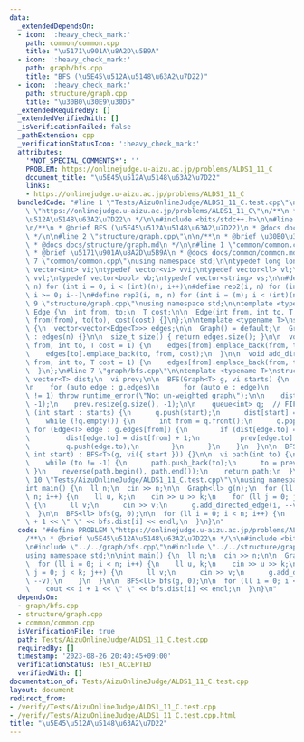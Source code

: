 ```yaml
---
data:
  _extendedDependsOn:
  - icon: ':heavy_check_mark:'
    path: common/common.cpp
    title: "\u5171\u901A\u8A2D\u5B9A"
  - icon: ':heavy_check_mark:'
    path: graph/bfs.cpp
    title: "BFS (\u5E45\u512A\u5148\u63A2\u7D22)"
  - icon: ':heavy_check_mark:'
    path: structure/graph.cpp
    title: "\u30B0\u30E9\u30D5"
  _extendedRequiredBy: []
  _extendedVerifiedWith: []
  _isVerificationFailed: false
  _pathExtension: cpp
  _verificationStatusIcon: ':heavy_check_mark:'
  attributes:
    '*NOT_SPECIAL_COMMENTS*': ''
    PROBLEM: https://onlinejudge.u-aizu.ac.jp/problems/ALDS1_11_C
    document_title: "\u5E45\u512A\u5148\u63A2\u7D22"
    links:
    - https://onlinejudge.u-aizu.ac.jp/problems/ALDS1_11_C
  bundledCode: "#line 1 \"Tests/AizuOnlineJudge/ALDS1_11_C.test.cpp\"\n#define PROBLEM\
    \ \"https://onlinejudge.u-aizu.ac.jp/problems/ALDS1_11_C\"\n/**\n * @brief \u5E45\
    \u512A\u5148\u63A2\u7D22\n */\n\n#include <bits/stdc++.h>\n\n#line 1 \"graph/bfs.cpp\"\
    \n/**\n * @brief BFS (\u5E45\u512A\u5148\u63A2\u7D22)\n * @docs docs/graph/bfs.md\n\
    \ */\n\n#line 2 \"structure/graph.cpp\"\n\n/**\n * @brief \u30B0\u30E9\u30D5\n\
    \ * @docs docs/structure/graph.md\n */\n\n#line 1 \"common/common.cpp\"\n/**\n\
    \ * @brief \u5171\u901A\u8A2D\u5B9A\n * @docs docs/common/common.md\n */\n\n#line\
    \ 7 \"common/common.cpp\"\nusing namespace std;\n\ntypedef long long ll;\ntypedef\
    \ vector<int> vi;\ntypedef vector<vi> vvi;\ntypedef vector<ll> vl;\ntypedef vector<vl>\
    \ vvl;\ntypedef vector<bool> vb;\ntypedef vector<string> vs;\n\n#define rep(i,\
    \ n) for (int i = 0; i < (int)(n); i++)\n#define rep2(i, n) for (int i = (n)-1;\
    \ i >= 0; i--)\n#define rep3(i, m, n) for (int i = (m); i < (int)(n); i++)\n#line\
    \ 9 \"structure/graph.cpp\"\nusing namespace std;\n\ntemplate <typename T>\nstruct\
    \ Edge {\n  int from, to;\n  T cost;\n\n  Edge(int from, int to, T cost = 1) :\
    \ from(from), to(to), cost(cost) {}\n};\n\ntemplate <typename T>\nstruct Graph\
    \ {\n  vector<vector<Edge<T>>> edges;\n\n  Graph() = default;\n  Graph(int n)\
    \ : edges(n) {}\n\n  size_t size() { return edges.size(); }\n\n  void add_undirected_edge(int\
    \ from, int to, T cost = 1) {\n    edges[from].emplace_back(from, to, cost);\n\
    \    edges[to].emplace_back(to, from, cost);\n  }\n\n  void add_directed_edge(int\
    \ from, int to, T cost = 1) {\n    edges[from].emplace_back(from, to, cost);\n\
    \  }\n};\n#line 7 \"graph/bfs.cpp\"\n\ntemplate <typename T>\nstruct BFS {\n \
    \ vector<T> dist;\n  vi prev;\n\n  BFS(Graph<T> g, vi starts) {\n    // O(V+E)\n\
    \n    for (auto edge : g.edges)\n      for (auto e : edge)\n        if (e.cost\
    \ != 1) throw runtime_error(\"Not un-weighted graph\");\n\n    dist.resize(g.size(),\
    \ -1);\n    prev.resize(g.size(), -1);\n\n    queue<int> q;  // FIFO\n    for\
    \ (int start : starts) {\n      q.push(start);\n      dist[start] = 0;\n    }\n\
    \    while (!q.empty()) {\n      int from = q.front();\n      q.pop();\n     \
    \ for (Edge<T> edge : g.edges[from]) {\n        if (dist[edge.to] == -1) {\n \
    \         dist[edge.to] = dist[from] + 1;\n          prev[edge.to] = from;\n \
    \         q.push(edge.to);\n        }\n      }\n    }\n  }\n\n  BFS(Graph<T> g,\
    \ int start) : BFS<T>(g, vi({ start })) {}\n\n  vi path(int to) {\n    vi path;\n\
    \    while (to != -1) {\n      path.push_back(to);\n      to = prev[to];\n   \
    \ }\n    reverse(path.begin(), path.end());\n    return path;\n  }\n};\n#line\
    \ 10 \"Tests/AizuOnlineJudge/ALDS1_11_C.test.cpp\"\n\nusing namespace std;\n\n\
    int main() {\n  ll n;\n  cin >> n;\n\n  Graph<ll> g(n);\n  for (ll i = 0; i <\
    \ n; i++) {\n    ll u, k;\n    cin >> u >> k;\n    for (ll j = 0; j < k; j++)\
    \ {\n      ll v;\n      cin >> v;\n      g.add_directed_edge(i, --v);\n    }\n\
    \  }\n\n  BFS<ll> bfs(g, 0);\n\n  for (ll i = 0; i < n; i++) {\n    cout << i\
    \ + 1 << \" \" << bfs.dist[i] << endl;\n  }\n}\n"
  code: "#define PROBLEM \"https://onlinejudge.u-aizu.ac.jp/problems/ALDS1_11_C\"\n\
    /**\n * @brief \u5E45\u512A\u5148\u63A2\u7D22\n */\n\n#include <bits/stdc++.h>\n\
    \n#include \"../../graph/bfs.cpp\"\n#include \"../../structure/graph.cpp\"\n\n\
    using namespace std;\n\nint main() {\n  ll n;\n  cin >> n;\n\n  Graph<ll> g(n);\n\
    \  for (ll i = 0; i < n; i++) {\n    ll u, k;\n    cin >> u >> k;\n    for (ll\
    \ j = 0; j < k; j++) {\n      ll v;\n      cin >> v;\n      g.add_directed_edge(i,\
    \ --v);\n    }\n  }\n\n  BFS<ll> bfs(g, 0);\n\n  for (ll i = 0; i < n; i++) {\n\
    \    cout << i + 1 << \" \" << bfs.dist[i] << endl;\n  }\n}\n"
  dependsOn:
  - graph/bfs.cpp
  - structure/graph.cpp
  - common/common.cpp
  isVerificationFile: true
  path: Tests/AizuOnlineJudge/ALDS1_11_C.test.cpp
  requiredBy: []
  timestamp: '2023-08-26 20:40:45+09:00'
  verificationStatus: TEST_ACCEPTED
  verifiedWith: []
documentation_of: Tests/AizuOnlineJudge/ALDS1_11_C.test.cpp
layout: document
redirect_from:
- /verify/Tests/AizuOnlineJudge/ALDS1_11_C.test.cpp
- /verify/Tests/AizuOnlineJudge/ALDS1_11_C.test.cpp.html
title: "\u5E45\u512A\u5148\u63A2\u7D22"
---
```

